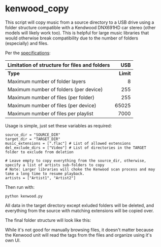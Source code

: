 # kenwood_copy
This script will copy music from a source directory to a USB drive using a folder structure compatible with a Kendwood DNX691HD car stereo (other models will likely work too). This is helpful for large music libraries that would otherwise break compatibility due to the number of folders (especially) and files.

Per the [specifications](https://www.kenwood.com/cs/ce/audiofile/index.php?model=DNX691HD&lang=english):

| Limitation of structure for files and folders| USB |
| :--- | ---: |
| <b>Type</b> | <b>Limit</b> |
| Maximum number of folder layers | 8 |
| Maximum number of folders (per device) | 255 |
| Maximum number of files (per folder) | 255 |
| Maximum number of files (per device) | 65025 |
| Maximum number of files per playlist | 7000 |

Usage is simple, just set these variables as required:
```
source_dir = "SOURCE_DIR"
target_dir = "TARGET_DIR"
music_extensions = [".flac"] # List of allowed extensions
del_exclude_dirs = ["Video"] # List of directories in the TARGET folder to exclude from deletion

# Leave empty to copy everything from the source_dir, otherwise, specify a list of artists sub-folders to copy
# Note: Larger libraries will choke the Kenwood scan process and may take a long time to resume playback.
artists = ["Artist1", "Artist2"]
```
Then run with:
```
python kenwood.py
```
All data in the target directory except exluded folders will be deleted, and everything from the source with matching extensions will be copied over.

The final folder structure will look like this:

While it's not good for manually browsing files, it doesn't matter because the Kenwood unit will read the tags from the files and organize using it's own UI.

